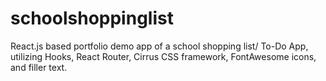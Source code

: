 # schoolshoppinglist
React.js based portfolio demo app of a school shopping list/ To-Do App, utilizing Hooks, React Router, Cirrus CSS framework, FontAwesome icons, and filler text.
